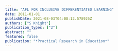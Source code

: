 ```yaml
---
title: "AFL FOR INCLUSIVE DIFFERENTIATED LEARNING"
date: 2011-01-01
publishDate: 2021-08-03T04:08:12.578926Z
authors: ["S Knight"]
publication_types: ["2"]
abstract: ""
featured: false
publication: "*Practical Research in Education*"
---
```


